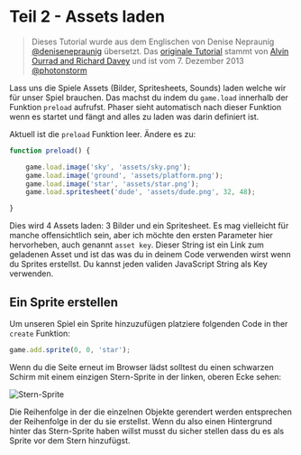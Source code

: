 # Teil 2 - Assets laden

> Dieses Tutorial wurde aus dem Englischen von Denise Nepraunig [@denisenepraunig][twitter_me] übersetzt. Das [originale Tutorial][org_tutorial] stammt von [Alvin Ourrad and Richard Davey][authors] und ist vom 7. Dezember 2013 [@photonstorm][authors]

Lass uns die Spiele Assets (Bilder, Spritesheets, Sounds) laden welche wir für unser Spiel brauchen. Das machst du indem du `game.load` innerhalb der Funktion `preload` aufrufst. Phaser sieht automatisch nach dieser Funktion wenn es startet und fängt and alles zu laden was darin definiert ist.

Aktuell ist die `preload` Funktion leer. Ändere es zu:

```javascript
function preload() {

    game.load.image('sky', 'assets/sky.png');
    game.load.image('ground', 'assets/platform.png');
    game.load.image('star', 'assets/star.png');
    game.load.spritesheet('dude', 'assets/dude.png', 32, 48);

}
```

Dies wird 4 Assets laden: 3 Bilder und ein Spritesheet. Es mag vielleicht für manche offensichtlich sein, aber ich möchte den ersten Parameter hier hervorheben, auch genannt `asset key`. Dieser String ist ein Link zum geladenen Asset und ist das was du in deinem Code verwenden wirst wenn du Sprites erstellst. Du kannst jeden validen JavaScript String als Key verwenden.

## Ein Sprite erstellen
Um unseren Spiel ein Sprite hinzuzufügen platziere folgenden Code in ther `create` Funktion:

```javascript
game.add.sprite(0, 0, 'star');
```

Wenn du die Seite erneut im Browser lädst solltest du einen schwarzen Schirm mit einem einzigen Stern-Sprite in der linken, oberen Ecke sehen:

![Stern-Sprite][img_game]

Die Reihenfolge in der die einzelnen Objekte gerendert werden entsprechen der Reihenfolge in der du sie erstellst. Wenn du also einen Hintergrund hinter das Stern-Sprite haben willst musst du sicher stellen dass du es als Sprite vor dem Stern hinzufügst.


[twitter_me]: https://twitter.com/denisenepraunig
[org_tutorial]: http://phaser.io/tutorials/making-your-first-phaser-game
[authors]: https://twitter.com/photonstorm 

[img_game]: http://phaser.io/content/tutorials/making-your-first-phaser-game/part3.png